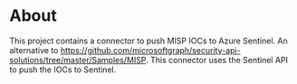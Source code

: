 # About

This project contains a connector to push MISP IOCs to Azure Sentinel. An alternative to <https://github.com/microsoftgraph/security-api-solutions/tree/master/Samples/MISP>. This connector uses the Sentinel API to push the IOCs to Sentinel.

